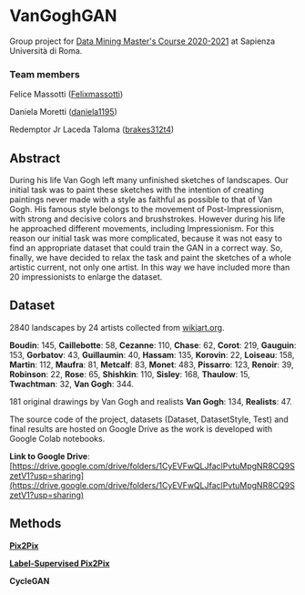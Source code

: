 # VanGoghGAN
Group project for [Data Mining Master's Course 2020-2021](https://corsidilaurea.uniroma1.it/it/view-course-details/2020/30430/20200313105820/e8bf4052-6615-4294-8317-fd28b44a5677/7e61218e-0da7-4c0a-acb3-ead6cfcd1cf8/ebc2faa2-f8de-483f-94f4-19fbfa794a0e/1718a47a-b62b-4d44-96b9-97ed0684d10c?guid_cv=7e61218e-0da7-4c0a-acb3-ead6cfcd1cf8&current_erogata=e8bf4052-6615-4294-8317-fd28b44a5677) at Sapienza Università di Roma.

### Team members
Felice Massotti ([Felixmassotti](https://github.com/Felixmassotti))

Daniela Moretti ([daniela1195](https://github.com/daniela1195))

Redemptor Jr Laceda Taloma ([brakes312t4](https://github.com/brakes312t4))

## Abstract
During his life Van Gogh left many unfinished sketches of landscapes. Our initial task was to paint these sketches with the intention of creating paintings never
made with a style as faithful as possible to that of Van Gogh. His famous style belongs to the movement of Post-Impressionism, with strong and decisive colors and
brushstrokes. However during his life he approached different movements, including Impressionism. For this reason our initial task was more complicated, because
it was not easy to find an appropriate dataset that could train the GAN in a correct way. So, finally, we have decided to relax the task and paint the sketches of
a whole artistic current, not only one artist. In this way we have included more than 20 impressionists to enlarge the dataset.

## Dataset
2840 landscapes by 24 artists collected from [wikiart.org](https://www.wikiart.org/).

**Boudin**: 145,
**Caillebotte**: 58,
**Cezanne**: 110,
**Chase**: 62,
**Corot**: 219,
**Gauguin**: 153,
**Gorbatov**: 43,
**Guillaumin**: 40,
**Hassam**: 135,
**Korovin**: 22,
**Loiseau**: 158,
**Martin**: 112,
**Maufra**: 81,
**Metcalf**: 83,
**Monet**: 483,
**Pissarro**: 123,
**Renoir**: 39,
**Robinson**: 22,
**Rose**: 65,
**Shishkin**: 110,
**Sisley**: 168,
**Thaulow**: 15,
**Twachtman**: 32,
**Van Gogh**: 344.

181 original drawings by Van Gogh and realists
**Van Gogh**: 134,
**Realists**: 47.

The source code of the project, datasets (Dataset, DatasetStyle, Test) and final results are hosted on Google Drive as the work is developed with Google Colab notebooks.

**Link to Google Drive**: [https://drive.google.com/drive/folders/1CyEVFwQLJfaclPvtuMpgNR8CQ9SzetV1?usp=sharing](https://drive.google.com/drive/folders/1CyEVFwQLJfaclPvtuMpgNR8CQ9SzetV1?usp=sharing)

## Methods
[**Pix2Pix**](https://github.com/brakes312t4/VanGoghGAN/blob/main/Notebooks/Pix2Pix.ipynb)

[**Label-Supervised Pix2Pix**](https://github.com/brakes312t4/VanGoghGAN/blob/main/Notebooks/StylePix2Pix.ipynb)

**CycleGAN**
